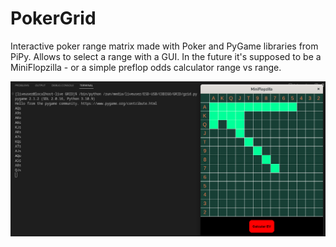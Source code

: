 # PokerGrid
Interactive poker range matrix made with Poker and PyGame libraries from PiPy. Allows to select a range with a GUI. In the future it's supposed to be a MiniFlopzilla - or a simple preflop odds calculator range vs range.




![alt text](https://github.com/MrCabss69/PokerGrid/blob/main/resources/Screenshot%20from%202022-12-31%2011-42-05.png?raw=true)
